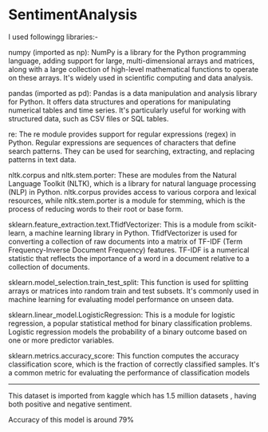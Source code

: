 # SentimentAnalysis
I used followingg libraries:-

numpy (imported as np): NumPy is a library for the Python programming language, adding support for large, multi-dimensional arrays and matrices, along with a large collection of high-level mathematical functions to operate on these arrays. It's widely used in scientific computing and data analysis.

pandas (imported as pd): Pandas is a data manipulation and analysis library for Python. It offers data structures and operations for manipulating numerical tables and time series. It's particularly useful for working with structured data, such as CSV files or SQL tables.

re: The re module provides support for regular expressions (regex) in Python. Regular expressions are sequences of characters that define search patterns. They can be used for searching, extracting, and replacing patterns in text data.

nltk.corpus and nltk.stem.porter: These are modules from the Natural Language Toolkit (NLTK), which is a library for natural language processing (NLP) in Python. nltk.corpus provides access to various corpora and lexical resources, while nltk.stem.porter is a module for stemming, which is the process of reducing words to their root or base form.

sklearn.feature_extraction.text.TfidfVectorizer: This is a module from scikit-learn, a machine learning library in Python. TfidfVectorizer is used for converting a collection of raw documents into a matrix of TF-IDF (Term Frequency-Inverse Document Frequency) features. TF-IDF is a numerical statistic that reflects the importance of a word in a document relative to a collection of documents.

sklearn.model_selection.train_test_split: This function is used for splitting arrays or matrices into random train and test subsets. It's commonly used in machine learning for evaluating model performance on unseen data.

sklearn.linear_model.LogisticRegression: This is a module for logistic regression, a popular statistical method for binary classification problems. Logistic regression models the probability of a binary outcome based on one or more predictor variables.

sklearn.metrics.accuracy_score: This function computes the accuracy classification score, which is the fraction of correctly classified samples. It's a common metric for evaluating the performance of classification models

------------------------------------------------------------------------------------------------------------------------------------------------------------------------------------------------------------------------------

This dataset is imported from kaggle which has 1.5 million datasets , having both positive and negative sentiment. 

Accuracy of this model is around 79%






